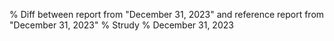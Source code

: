 % Diff between report from "December 31, 2023" and reference report from "December 31, 2023"
% Strudy
% December 31, 2023


